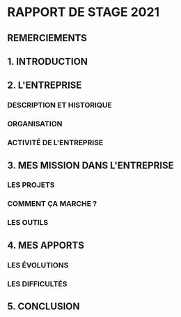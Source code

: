 # RAPPORT DE STAGE 2021
## REMERCIEMENTS
## 1. INTRODUCTION
## 2. L'ENTREPRISE
### DESCRIPTION ET HISTORIQUE
### ORGANISATION
### ACTIVITÉ DE L'ENTREPRISE
## 3. MES MISSION DANS L'ENTREPRISE
### LES PROJETS
### COMMENT ÇA MARCHE ?
### LES OUTILS
## 4. MES APPORTS
### LES ÉVOLUTIONS
### LES DIFFICULTÉS
## 5. CONCLUSION